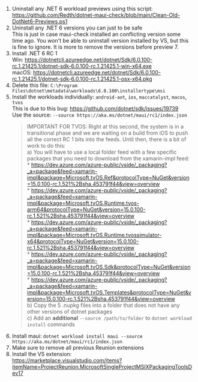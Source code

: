 1. Uninstall any .NET 6 workload previews using this script:  
   https://github.com/Redth/dotnet-maui-check/blob/main/Clean-Old-DotNet6-Previews.ps1
2. Uninstall any .NET 6 versions you can just to be safe  
   This is just in case maui-check installed an conflicting version some time ago. You won't be able to uninstall version installed by VS, but this is fine to ignore. It is more to remove the versions before preview 7.
3. Install .NET 6 RC 1  
   Win: https://dotnetcli.azureedge.net/dotnet/Sdk/6.0.100-rc.1.21425.1/dotnet-sdk-6.0.100-rc.1.21425.1-win-x64.exe   
   macOS: https://dotnetcli.azureedge.net/dotnet/Sdk/6.0.100-rc.1.21425.1/dotnet-sdk-6.0.100-rc.1.21425.1-osx-x64.pkg  
4. Delete this file: `C:\Program Files\dotnet\metadata\workloads\6.0.100\installertype\msi`
5. Install the workloads individually: `android-aot`, `ios`, `maccatalyst`, `macos`, `tvos`  
   This is due to this bug: https://github.com/dotnet/sdk/issues/19739  
   Use the source: `--source https://aka.ms/dotnet/maui/rc1/index.json`
   > IMPORTANT FOR TVOS: Right at this second, the system is in a transitional phase and we are waiting on a build from iOS to push all the correct RC 1 bits into the feeds. Until then, there is a bit of work to do this:  
   >  a) You will have to use a local folder feed with a few specific packages that you need to download from the xamarin-impl feed:  
   >     *  https://dev.azure.com/azure-public/vside/_packaging?_a=package&feed=xamarin-impl&package=Microsoft.tvOS.Ref&protocolType=NuGet&version=15.0.100-rc.1.521%2Bsha.453791f44&view=overview  
   >     *  https://dev.azure.com/azure-public/vside/_packaging?_a=package&feed=xamarin-impl&package=Microsoft.tvOS.Runtime.tvos-arm64&protocolType=NuGet&version=15.0.100-rc.1.521%2Bsha.453791f44&view=overview  
   >     *  https://dev.azure.com/azure-public/vside/_packaging?_a=package&feed=xamarin-impl&package=Microsoft.tvOS.Runtime.tvossimulator-x64&protocolType=NuGet&version=15.0.100-rc.1.521%2Bsha.453791f44&view=overview  
   >     *  https://dev.azure.com/azure-public/vside/_packaging?_a=package&feed=xamarin-impl&package=Microsoft.tvOS.Sdk&protocolType=NuGet&version=15.0.100-rc.1.521%2Bsha.453791f44&view=overview  
   >     *  https://dev.azure.com/azure-public/vside/_packaging?_a=package&feed=xamarin-impl&package=Microsoft.tvOS.Templates&protocolType=NuGet&version=15.0.100-rc.1.521%2Bsha.453791f44&view=overview  
   >  b) Copy the 5 .nupkg files into a folder that does not have any other versions of dotnet packages  
   >  c) Add an **additional** `--source /path/to/folder` to `dotnet workload install` commands
6. Install maui: `dotnet workload install maui --source https://aka.ms/dotnet/maui/rc1/index.json`
7. Make sure to remove all previous Reunion extensions
8. Install the VS extension:  
   https://marketplace.visualstudio.com/items?itemName=ProjectReunion.MicrosoftSingleProjectMSIXPackagingToolsDev17
